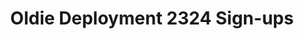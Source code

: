 ---
title: Oldie Deployment 2324 Sign-ups
redirect_to: https://docs.google.com/spreadsheets/d/1ZpOgHLIQJkm5R50V5k8hpnftDvnxnKt3VDbLU9cKuIA/edit?usp=sharing
redirect_from: 
  - /OldieDep2324-SignUps
  - /oldiedep2324-signups
---